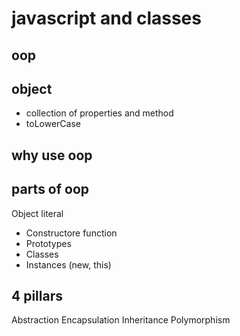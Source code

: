 # javascript and classes

## oop

## object
- collection of properties and method
- toLowerCase

## why use oop

## parts of oop
Object literal

- Constructore function
- Prototypes
- Classes
- Instances (new, this)


## 4 pillars
Abstraction
Encapsulation
Inheritance
Polymorphism